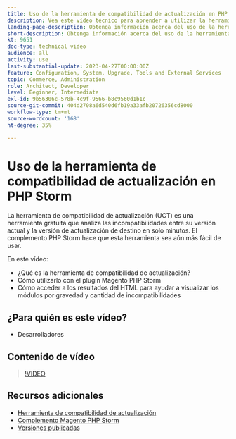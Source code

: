 ```yaml
---
title: Uso de la herramienta de compatibilidad de actualización en PHP Storm
description: Vea este vídeo técnico para aprender a utilizar la herramienta de compatibilidad de actualización con el complemento PHP Storm.
landing-page-description: Obtenga información acerca del uso de la herramienta de compatibilidad de actualización con el complemento PHP Storm que facilita la identificación y solución de incompatibilidades.
short-description: Obtenga información acerca del uso de la herramienta de compatibilidad de actualización con el complemento PHP Storm, que facilita la identificación y solución de incompatibilidades.
kt: 9651
doc-type: technical video
audience: all
activity: use
last-substantial-update: 2023-04-27T00:00:00Z
feature: Configuration, System, Upgrade, Tools and External Services
topic: Commerce, Administration
role: Architect, Developer
level: Beginner, Intermediate
exl-id: 9b56306c-578b-4c9f-9566-b8c9560d1b1c
source-git-commit: 404d2708a6d540d6fb19a33afb20726356cd8000
workflow-type: tm+mt
source-wordcount: '168'
ht-degree: 35%

---
```


# Uso de la herramienta de compatibilidad de actualización en PHP Storm

La herramienta de compatibilidad de actualización (UCT) es una herramienta gratuita que analiza las incompatibilidades entre su versión actual y la versión de actualización de destino en solo minutos. El complemento PHP Storm hace que esta herramienta sea aún más fácil de usar.

En este vídeo:

- ¿Qué es la herramienta de compatibilidad de actualización?
- Cómo utilizarlo con el plugin Magento PHP Storm
- Cómo acceder a los resultados del HTML para ayudar a visualizar los módulos por gravedad y cantidad de incompatibilidades

## ¿Para quién es este vídeo?

- Desarrolladores

## Contenido de vídeo

>[!VIDEO](https://video.tv.adobe.com/v/344404?quality=12&learn=on&captions=spa)

## Recursos adicionales

- [Herramienta de compatibilidad de actualización](https://experienceleague.adobe.com/docs/commerce-operations/upgrade-guide/upgrade-compatibility-tool/overview.html?lang=es)
- [Complemento Magento PHP Storm](https://plugins.jetbrains.com/plugin/8024-magento-phpstorm)
- [Versiones publicadas](https://experienceleague.adobe.com/docs/commerce-operations/release/versions.html?lang=es)

